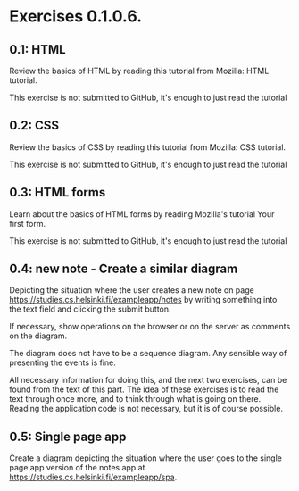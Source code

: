 # Exercises 0.1.0.6.

## 0.1: HTML

Review the basics of HTML by reading this tutorial from Mozilla: HTML tutorial.

This exercise is not submitted to GitHub, it's enough to just read the tutorial

## 0.2: CSS

Review the basics of CSS by reading this tutorial from Mozilla: CSS tutorial.

This exercise is not submitted to GitHub, it's enough to just read the tutorial

## 0.3: HTML forms

Learn about the basics of HTML forms by reading Mozilla's tutorial Your first form.

This exercise is not submitted to GitHub, it's enough to just read the tutorial

## 0.4: new note - Create a similar diagram

Depicting the situation where the user creates a new note on page https://studies.cs.helsinki.fi/exampleapp/notes by writing something into the text field and clicking the submit button.

If necessary, show operations on the browser or on the server as comments on the diagram.

The diagram does not have to be a sequence diagram. Any sensible way of presenting the events is fine.

All necessary information for doing this, and the next two exercises, can be found from the text of this part. The idea of these exercises is to read the text through once more, and to think through what is going on there. Reading the application code is not necessary, but it is of course possible.

## 0.5: Single page app

Create a diagram depicting the situation where the user goes to the single page app version of the notes app at https://studies.cs.helsinki.fi/exampleapp/spa.
